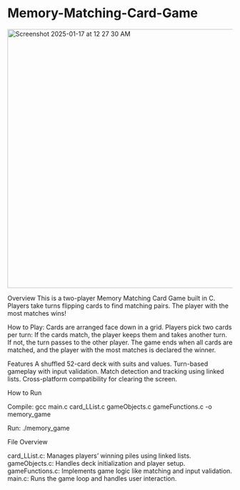 # Memory-Matching-Card-Game





<img width="580" alt="Screenshot 2025-01-17 at 12 27 30 AM" src="https://github.com/user-attachments/assets/9748d8f1-b172-4329-8379-b41f28de5ab0" />







Overview
This is a two-player Memory Matching Card Game built in C. Players take turns flipping cards to find matching pairs. The player with the most matches wins!

How to Play: 
Cards are arranged face down in a grid.
Players pick two cards per turn:
If the cards match, the player keeps them and takes another turn.
If not, the turn passes to the other player.
The game ends when all cards are matched, and the player with the most matches is declared the winner.




Features
A shuffled 52-card deck with suits and values.
Turn-based gameplay with input validation.
Match detection and tracking using linked lists.
Cross-platform compatibility for clearing the screen.




How to Run





Compile: gcc main.c card_LList.c gameObjects.c gameFunctions.c -o memory_game
 


Run: ./memory_game



File Overview


card_LList.c: Manages players’ winning piles using linked lists.
gameObjects.c: Handles deck initialization and player setup.
gameFunctions.c: Implements game logic like matching and input validation.
main.c: Runs the game loop and handles user interaction.
